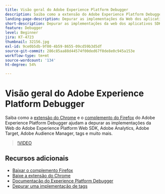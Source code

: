 ```yaml
---
title: Visão geral do Adobe Experience Platform Debugger
description: Saiba como a extensão do Adobe Experience Platform Debugger para o Chrome e um complemento do Firefox ajudam a depurar as implementações da Web do SDK da Web da Adobe Experience Platform, Adobe Analytics, Adobe Target, Adobe Audience Manager, tags e muito mais.
landing-page-description: Depurar as implementações da Web dos aplicativos SDK da Web da Adobe Experience Platform e Experience Cloud.
short-description: Depurar as implementações da web dos aplicativos SDK da Web da Adobe Experience Platform e Experience Cloud.
feature: Debugger
level: Beginner
jira: KT-4723
thumbnail: 32156.jpg
exl-id: 9ce0b5db-9f00-4b59-8655-09cd59b3d5df
source-git-commit: 286c85aa88d44574f00ded67f0de8e0c945a153e
workflow-type: tm+mt
source-wordcount: '134'
ht-degree: 54%

---
```


# Visão geral do Adobe Experience Platform Debugger

Saiba como a [extensão do Chrome](https://chrome.google.com/webstore/detail/adobe-experience-platform/bfnnokhpnncpkdmbokanobigaccjkpob) e o [complemento do Firefox](https://addons.mozilla.org/pt-BR/firefox/addon/adobe-experience-platform-dbg/) do Adobe Experience Platform Debugger ajudam a depurar as implementações da Web do Adobe Experience Platform Web SDK, Adobe Analytics, Adobe Target, Adobe Audience Manager, tags e muito mais.

>[!VIDEO](https://video.tv.adobe.com/v/36163?learn=on&enablevpops&captions=por_br)

## Recursos adicionais

* [Baixar o complemento Firefox](https://addons.mozilla.org/pt-BR/firefox/addon/adobe-experience-platform-dbg/)
* [Baixe a extensão do Chrome](https://chrome.google.com/webstore/detail/adobe-experience-platform/bfnnokhpnncpkdmbokanobigaccjkpob)
* [Documentação do Experience Platform Debugger](https://experienceleague.adobe.com/docs/debugger/using-v2/experience-cloud-debugger.html?lang=pt-BR)
* [Depurar uma implementação de tags](https://experienceleague.adobe.com/docs/experience-manager-learn/sites/integrations/experience-platform-launch/debug-launch-implementation.html?lang=pt-BR)
